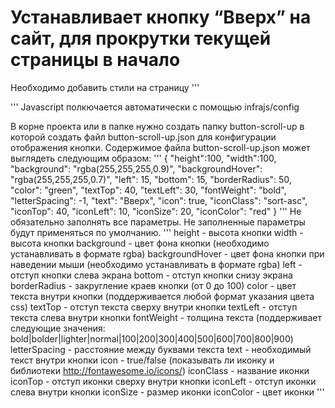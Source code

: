 # Устанавливает кнопку “Вверх” на сайт, для прокрутки текущей страницы в начало

Необходимо добавить стили на страницу
'''
<link href="/-button-scroll-up/button-scroll-up.css" rel="stylesheet">
'''
Javascript полкючается автоматически с помощью infrajs/config



В корне проекта или в папке нужно создать папку button-scroll-up в которой создать файл button-scroll-up.json для конфигурации отображения кнопки.
Содержимое файла button-scroll-up.json может выглядеть следующим образом:
'''
{
	"height":100,
	"width":100,
	"background": "rgba(255,255,255,0.9)",
	"backgroundHover": "rgba(255,255,255,0.7)",
	"left": 15,
	"bottom": 15,
	"borderRadius": 50,
	"color": "green",
	"textTop": 40,
	"textLeft": 30,
	"fontWeight": "bold",
	"letterSpacing": -1,
	"text": "Вверх",
	"icon": true,
	"iconClass": "sort-asc",
	"iconTop": 40,
	"iconLeft": 10,
	"iconSize": 20,
	"iconColor": "red"
}
'''
Не обязательно заполнять все параметры. Не заполненные параметры будут применяться по умолчанию.
'''
height - высота кнопки
width - высота кнопки
background - цвет фона кнопки (необходимо устанавливать в формате rgba)
backgroundHover - цвет фона кнопки при наведении мыши (необходимо устанавливать в формате rgba)
left - отступ кнопки слева экрана
bottom - отступ кнопки снизу экрана
borderRadius - закругление краев кнопки (от 0 до 100)
color - цвет текста внутри кнопки (поддерживается любой формат указания цвета css)
textTop - отступ текста сверху внутри кнопки
textLeft - отступ текста слева внутри кнопки
fontWeight - толщина текста (поддерживает следующие значения: bold|bolder|lighter|normal|100|200|300|400|500|600|700|800|900)
letterSpacing - расстояние между буквами текста
text - необходимый текст внутри кнопки
icon - true/false (показывать ли иконку и библиотеки http://fontawesome.io/icons/)
iconClass - название иконки
iconTop - отступ иконки сверху внутри кнопки
iconLeft - отступ иконки слева внутри кнопки
iconSize - размер иконки
iconColor - цвет иконки
'''
